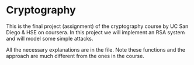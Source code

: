 # Cryptography
This is the final project (assignment) of the cryptography course by UC San Diego & HSE on coursera. In this project we will implement an RSA system and will model some simple attacks.

All the necessary explanations are in the file. Note these functions and the approach are much different from the ones in the course. 
